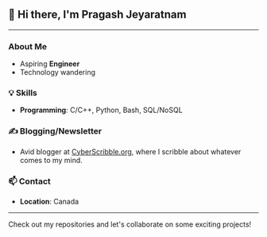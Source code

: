 ## 👋 Hi there, I'm Pragash Jeyaratnam

---

### About Me

- Aspiring **Engineer**
- Technology wandering

### 💡 Skills

- **Programming**: C/C++, Python, Bash, SQL/NoSQL

### ✍️ Blogging/Newsletter

- Avid blogger at [CyberScribble.org](https://cyberscribble.org), where I scribble about whatever comes to my mind.

### 📫 Contact

- **Location**: Canada

---

Check out my repositories and let's collaborate on some exciting projects!
